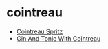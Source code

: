 # cointreau

 * [Cointreau Spritz](../../index/c/cointreau-spritz-56389930.json)
 * [Gin And Tonic With Cointreau](../../index/g/gin-and-tonic-with-cointreau-201218.json)
